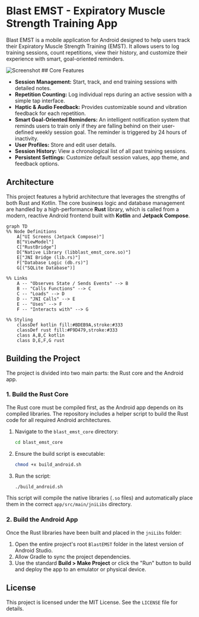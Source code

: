 # Blast EMST - Expiratory Muscle Strength Training App

Blast EMST is a mobile application for Android designed to help users track their Expiratory Muscle Strength Training (EMST). It allows users to log training sessions, count repetitions, view their history, and customize their experience with smart, goal-oriented reminders.

![Screenshot](https://i.imgur.com/3b395f.png) ## Core Features

- **Session Management:** Start, track, and end training sessions with detailed notes.
- **Repetition Counting:** Log individual reps during an active session with a simple tap interface.
- **Haptic & Audio Feedback:** Provides customizable sound and vibration feedback for each repetition.
- **Smart Goal-Oriented Reminders:** An intelligent notification system that reminds users to train only if they are falling behind on their user-defined weekly session goal. The reminder is triggered by 24 hours of inactivity.
- **User Profiles:** Store and edit user details.
- **Session History:** View a chronological list of all past training sessions.
- **Persistent Settings:** Customize default session values, app theme, and feedback options.

## Architecture

This project features a hybrid architecture that leverages the strengths of both Rust and Kotlin. The core business logic and database management are handled by a high-performance **Rust** library, which is called from a modern, reactive Android frontend built with **Kotlin** and **Jetpack Compose**.

```mermaid
graph TD
%% Node Definitions
    A["UI Screens (Jetpack Compose)"]
    B["ViewModel"]
    C["RustBridge"]
    D["Native Library (libblast_emst_core.so)"]
    E["JNI Bridge (lib.rs)"]
    F["Database Logic (db.rs)"]
    G[("SQLite Database")]

%% Links
    A -- "Observes State / Sends Events" --> B
    B -- "Calls Functions" --> C
    C -- "Loads" --> D
    D -- "JNI Calls" --> E
    E -- "Uses" --> F
    F -- "Interacts with" --> G

%% Styling
    classDef kotlin fill:#BDEB9A,stroke:#333
    classDef rust fill:#F9D479,stroke:#333
    class A,B,C kotlin
    class D,E,F,G rust
```

## Building the Project

The project is divided into two main parts: the Rust core and the Android app.

### 1. Build the Rust Core

The Rust core must be compiled first, as the Android app depends on its compiled libraries. The repository includes a helper script to build the Rust code for all required Android architectures.

1.  Navigate to the `blast_emst_core` directory:
    ```sh
    cd blast_emst_core
    ```
2.  Ensure the build script is executable:
    ```sh
    chmod +x build_android.sh
    ```
3.  Run the script:
    ```sh
    ./build_android.sh
    ```
This script will compile the native libraries (`.so` files) and automatically place them in the correct `app/src/main/jniLibs` directory.

### 2. Build the Android App

Once the Rust libraries have been built and placed in the `jniLibs` folder:

1.  Open the entire project's root `BlastEMST` folder in the latest version of Android Studio.
2.  Allow Gradle to sync the project dependencies.
3.  Use the standard **Build > Make Project** or click the "Run" button to build and deploy the app to an emulator or physical device.

## License

This project is licensed under the MIT License. See the `LICENSE` file for details.